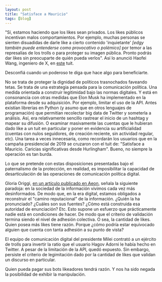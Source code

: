 ```yaml
---
layout: post
title: "Satisface a Mauricio"
tags: [blog]
---
```


"Sí, estamos haciendo que los likes sean privados. Los likes públicos incentivan malos comportamientos. Por ejemplo, muchas personas se sienten disuadidas de darle like a cierto contenido 'inquietante' _[edgy también puede entenderse como provocativo o polémico]_ por temor a las represalias de los trolls o para proteger su imagen pública. Pronto podrás dar likes sin preocuparte de quién pueda verlos". Así lo anunció Haofei Wang, ingeniero de X, en [este](https://x.com/wanghaofei/status/1793096366132195529) tuit.

Desconfiá cuando un poderoso te diga que hace algo para beneficiarte.

No se trata de proteger la dignidad de políticos trasnochados faveando tetas. Se trata de una estrategia pensada para la comunicación política. Una medida orientada a construir legitimidad bajo las normas digitales. Y está en consonancia con otras medidas que Elon Musk ha implementado en la plataforma desde su adquisición. Por ejemplo, limitar el uso de la API. Antes existían librerías en Python (y asumo que en otros lenguajes de programación) que permitían recolectar big data de Twitter y someterla a análisis. Así, era relativamente sencillo rastrear el inicio de un hashtag y mapear su difusión. O examinar masivamente las cuentas que le hubieran dado like a un tuit en particular y poner en evidencia su artificialidad (cuentas con nulos seguidores, de creación reciente, sin actividad regular, etc). Una tarea a veces innecesaria, como recordarán los usuarios que en la campaña presidencial de 2019 se cruzaron con el tuit de: "Satisface a Mauricio. Caricias significativas desde Hurlingham". Bueno, no siempre la operación es tan burda.

Lo que se pretende con estas disposiciones presentadas bajo el paternalismo de la protección, en realidad, es imposibilitar la capacidad de desarticulación de las operaciones de comunicación política digital.

Gloria Origgi, [en un artículo publicado en Aeon](https://aeon.co/ideas/say-goodbye-to-the-information-age-its-all-about-reputation-now), señala la siguiente paradoja: en la sociedad de la información vivimos cada vez más desinformados. De modo que, en la era digital, estamos obligados a reconstruir el "camino reputacional" de la información. ¿Quién la ha pronunciado? ¿Cuáles son sus fuentes? ¿Cómo está construida esa autoridad de enunciación? Etc. Esto supone un esfuerzo que prácticamente nadie está en condiciones de hacer. De modo que el criterio de validación termina siendo el nivel de adhesión colectiva. O sea, la cantidad de likes. Quien posea más likes tiene razón. Porque ¿cómo podría estar equivocado alguien que cuenta con tanta adhesión a su punto de vista?

El equipo de comunicación digital del presidente Milei contrató a un ejército de trolls para invertir la ratio que el usuario Hagov Adorni le había hecho en Twitter. A pesar de la limitación de la API, quedó expuesto. Sin embargo, persiste el criterio de legimitación dado por la cantidad de likes que validan un discurso en particular.

Quien pueda pagar sus bots likeadores tendrá razón. Y nos ha sido negada la posibilidad de exhibir la manipulación.